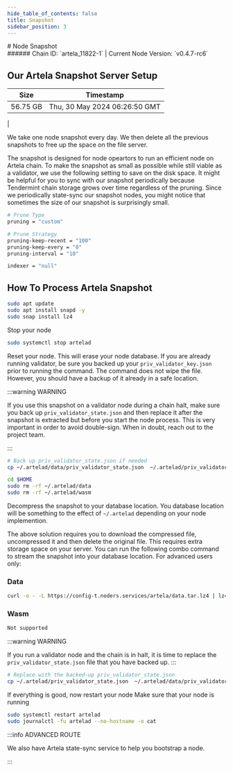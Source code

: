 ```yaml
---
hide_table_of_contents: false
title: Snapshot
sidebar_position: 3
---
```


<div class="h1-with-icon icon-artela">
# Node Snapshot
</div>
###### Chain ID: `artela_11822-1` | Current Node Version: `v0.4.7-rc6`

## Our Artela Snapshot Server Setup

| Size   | Timestamp    |
|--------|--------------|
| 56.75 GB | Thu, 30 May 2024 06:26:50 GMT  |


We take one node snapshot every day. We then delete all the previous snapshots to free up the space on the file server.

The snapshot is designed for node opeartors to run an efficient node on Artela chain. To make the snapshot as small as possible while still viable as a validator, we use the following setting to save on the disk space. It might be helpful for you to sync with our snapshot periodically because Tendermint chain storage grows over time regardless of the pruning. Since we periodically state-sync our snapshot nodes, you might notice that sometimes the size of our snapshot is surprisingly small.

```bash title="app.toml"
# Prune Type
pruning = "custom"

# Prune Strategy
pruning-keep-recent = "100"
pruning-keep-every = "0"
pruning-interval = "10"
```

```bash title="config.toml"
indexer = "null"
```

## How To Process Artela Snapshot
```bash
sudo apt update
sudo apt install snapd -y
sudo snap install lz4
```

Stop your node
```bash
sudo systemctl stop artelad
```
Reset your node. This will erase your node database. If you are already running validator, be sure you backed up your `priv_validator_key.json` prior to running the command. The command does not wipe the file. However, you should have a backup of it already in a safe location.

:::warning WARNING

If you use this snapshot on a validator node during a chain halt, make sure you back up `priv_validator_state.json` and then replace it after the snapshot is extracted but before you start the node process. This is very important in order to avoid double-sign. When in doubt, reach out to the project team.

:::

```bash
# Back up priv_validator_state.json if needed
cp ~/.artelad/data/priv_validator_state.json  ~/.artelad/priv_validator_state.json

cd $HOME
sudo rm -rf ~/.artelad/data
sudo rm -rf ~/.artelad/wasm
```

Decompress the snapshot to your database location. You database location will be something to the effect of `~/.artelad` depending on your node implemention.

The above solution requires you to download the compressed file, uncompressed it and then delete the original file. This requires extra storage space on your server. You can run the following combo command to stream the snapshot into your database location. For advanced users only:
### Data
```bash
curl -o - -L https://config-t.noders.services/artela/data.tar.lz4 | lz4 -d | tar -x -C ~/.artelad
```
### Wasm
```bash
Not supported
```

:::warning WARNING

If you run a validator node and the chain is in halt, it is time to replace the `priv_validator_state.json` file that you have backed up.
:::

```bash
# Replace with the backed-up priv_validator_state.json
cp ~/.artelad/priv_validator_state.json  ~/.artelad/data/priv_validator_state.json
```

If everything is good, now restart your node
Make sure that your node is running

```bash
sudo systemctl restart artelad
sudo journalctl -fu artelad --no-hostname -o cat
```

:::info ADVANCED ROUTE

We also have Artela state-sync service to help you bootstrap a node.

:::
